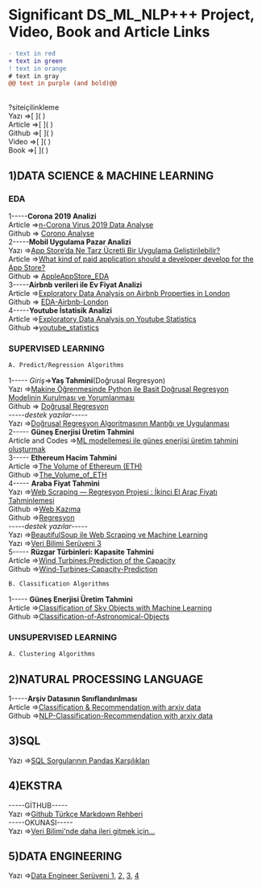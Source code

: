 # Significant DS_ML_NLP+++ Project, Video, Book and Article Links
```diff
- text in red
+ text in green
! text in orange
# text in gray
@@ text in purple (and bold)@@
```
<br>
?siteiçilinkleme

  <br>
Yazı =>[     ]( ) <br>
Article =>[     ]( ) <br>
Github =>[     ]( ) <br>
Video =>[     ]( ) <br>
Book =>[     ]( ) <br>


## 1)DATA SCIENCE & MACHINE LEARNING


### EDA
1-----**Corona 2019 Analizi** <br>
Article =>[n-Corona Virus 2019 Data Analyse ](https://medium.com/@parlak.deniss/n-corona-virus-2019-data-analyse-eda-1a3d470ca5f8) <br>
Github  => [Corono Analyse](https://github.com/denizparlak1/datascience-project/tree/master/project-1)
<br>
2-----**Mobil Uygulama Pazar Analizi** <br>
Yazı =>[App Store’da Ne Tarz Ücretli Bir Uygulama Geliştirilebilir?](https://medium.com/@foreverflash95/eda-app-storeda-ne-tarz-%C3%BCcretli-bir-uygulama-geli%C5%9Ftirilebilir-363cb0fa83a4) <br>
Article =>[What kind of paid application should a developer develop for the App Store?](https://medium.com/@foreverflash95/eda-project-what-kind-of-paid-application-should-a-developer-develop-for-the-app-store-c98fcbc8111f) <br>
Github  => [AppleAppStore_EDA](https://github.com/aybukemeydan/AppleAppStore_EDA)
<br>
3-----**Airbnb verileri ile Ev Fiyat Analizi** <br>
Article =>[Exploratory Data Analysis on Airbnb Properties in London](https://medium.com/analytics-vidhya/exploratory-data-analysis-on-airbnb-properties-in-london-39eb80da6d15) <br>
Github  => [EDA-Airbnb-London](https://github.com/yalinyener/EDA-Airbnb-London)
<br>
4-----**Youtube İstatisik Analizi** <br>
Article =>[Exploratory Data Analysis on Youtube Statistics](https://medium.com/analytics-vidhya/exploratory-data-analysis-on-youtube-statistics-717bb9e5b745) <br>
Github =>[youtube_statistics](https://github.com/alpercakr/youtube_statistics) <br>
### SUPERVISED LEARNING
```diff
A. Predict/Regression Algorithms
```

1----- _Giriş_=>**Yaş Tahmini**(Doğrusal Regresyon)<br>
Yazı =>[Makine Öğrenmesinde Python ile Basit Doğrusal Regresyon Modelinin Kurulması ve Yorumlanması](https://medium.com/@yigitsener/makine-%C3%B6%C4%9Frenmesinde-python-ile-basit-do%C4%9Frusal-regresyon-modelinin-kurulmas%C4%B1-ve-yorumlanmas%C4%B1-4cf918e1adf) <br>
Github  => [Doğrusal Regresyon](https://github.com/yigitsener/machine-learning/tree/master/regression)
<br>
-----_destek yazılar_-----
<br>
Yazı =>[Doğrusal Regresyon Algoritmasının Mantığı ve Uygulanması](https://medium.com/batech/do%C4%9Frusal-regresyon-algoritmas%C4%B1n%C4%B1n-mant%C4%B1%C4%9F%C4%B1-ve-uygulanmas%C4%B1-e65a86f806fd) <br>
2----- **Güneş Enerjisi Üretim Tahmini** <br>
Article and Codes =>[ML modellemesi ile güneş enerjisi üretim tahmini oluşturmak](https://baylarov.blogspot.com/2020/03/gunes-enerjisi-uretim-tahmini.html) <br>
3----- **Ethereum Hacim Tahmini** <br>
Article =>[The Volume of Ethereum (ETH)](https://medium.com/@yagmurbali/the-volume-of-ethereum-eth-af723d98223a) <br>
Github =>[The_Volume_of_ETH](https://github.com/yagmurbali/The_Volume_of_ETH) <br>
4----- **Araba Fiyat Tahmini** <br>
Yazı =>[Web Scraping — Regresyon Projesi : İkinci El Araç Fiyatı Tahminlemesi](https://medium.com/@mervehoroz14/web-scraping-regresyon-projesi-i%CC%87kinci-el-ara%C3%A7-fiyat%C4%B1-tahminlemesi-2d6706500572) <br>
Github =>[Web Kazıma](https://github.com/MerveHoroz/BeautifulSoup-WebScraping) <br>
Github =>[Regresyon](https://github.com/MerveHoroz/RegressionProject-PredictingUsedCarPrice) <br>
-----_destek yazılar_----- <br>
Yazı =>[BeautifulSoup ile Web Scraping ve Machine Learning](https://medium.com/@snnderya/beautifulsoup-ile-web-scraping-ve-machine-learning-6cc98defb2dc) <br>
Yazı =>[Veri Bilimi Serüveni 3](https://medium.com/@yunusyarba/veri-bilimi-ser%C3%BCveni-3-187fe19c3fcd) <br>
5----- **Rüzgar Türbinleri: Kapasite Tahmini** <br>
Article =>[Wind Turbines:Prediction of the Capacity](https://medium.com/datadriveninvestor/wind-turbines-predicton-of-the-capacity-97afbd2f1898) <br>
Github =>[Wind-Turbines-Capacity-Prediction](https://github.com/alpercakr/Wind-Turbines-Capacity-Prediction) <br>







```diff
B. Classification Algorithms
```
1----- **Güneş Enerjisi Üretim Tahmini** <br>
Article =>[Classification of Sky Objects with Machine Learning](https://towardsdatascience.com/classification-of-sky-objects-with-machine-learning-be4b05816690) <br>
Github =>[Classification-of-Astronomical-Objects](https://github.com/alpercakr/Classification-of-Astronomical-Objects/blob/master/sdss-classification.ipynb) <br>





### UNSUPERVISED LEARNING
```diff
A. Clustering Algorithms
```

## 2)NATURAL PROCESSING LANGUAGE
1-----**Arşiv Datasının Sınıflandırılması** <br>
Article =>[Classification & Recommendation with arxiv data](https://towardsdatascience.com/nlp-classification-recommendation-project-cae5623ccaae) <br>
Github =>[NLP-Classification-Recommendation with arxiv data](https://github.com/alpercakr/NLP-Classification-Recommendation-Project) <br>
## 3)SQL
Yazı =>[SQL Sorgularının Pandas Karşılıkları](https://medium.com/kodluyoruz/sql-sorgular%C4%B1n%C4%B1n-pandas-kar%C5%9F%C4%B1l%C4%B1klar%C4%B1-a6b5cf771dbe) <br>

## 4)EKSTRA
-----GİTHUB----- <br>
Yazı =>[Github Türkçe Markdown Rehberi](https://medium.com/deep-learning-turkiye/t%C3%BCrk%C3%A7e-markdown-rehberi-61779d2e2a96) <br>
-----OKUNASI----- <br>
Yazı =>[Veri Bilimi'nde daha ileri gitmek için...](https://blog.cobanov.xyz/ihtiyaclar-listesi) <br>



## 5)DATA ENGINEERING
Yazı =>[Data Engineer Serüveni 1,](https://medium.com/@yunusyarba/data-engineer-ser%C3%BCveni-1-8ac7acd11821) 
[2,](https://medium.com/@yunusyarba/data-engineer-ser%C3%BCveni-2-39cc97cf8e60)
[3,](https://medium.com/@yunusyarba/data-engineer-ser%C3%BCveni-3-438b4e51acd3)
[4](https://medium.com/@yunusyarba/data-engineer-ser%C3%BCveni-4-454b70b1f5fa) <br>
